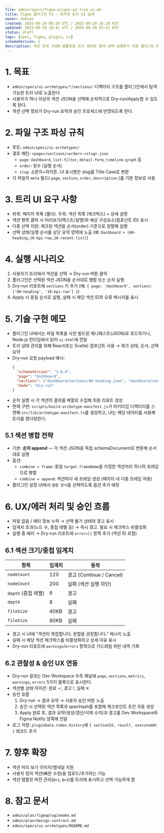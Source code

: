 ```yaml
---
file: admin/specs/figma-plugin-p2-tree-ui.md
title: Figma 플러그인 P2 — 프리셋 트리 UI 설계
owner: duksan
created: 2025-09-29 09:20 UTC / 2025-09-29 18:20 KST
updated: 2025-09-29 18:41 UTC / 2025-09-30 03:41 KST
status: draft
tags: [spec, figma, plugin, ui]
schemaVersion: 1
description: 섹션 단위 JSON 템플릿을 트리 형태로 탐색·선택·실행하기 위한 플러그인 P2 설계안
---
```


# 1. 목표

- `admin/specs/ui-archetypes/*/sections/` 디렉터리 구조를 플러그인에서 탐색 가능한 트리 UI로 노출한다.
- 사용자가 하나 이상의 섹션 JSON을 선택해 순차적으로 Dry-run/Apply할 수 있도록 한다.
- 섹션 선택 정보가 Dry-run 요약과 승인 프로세스에 반영되도록 한다.

# 2. 파일 구조 파싱 규칙

- 루트: `admin/specs/ui-archetypes/`
- 경로 패턴: `<page>/sections/<order>-<slug>.json`
  - `page`: `dashboard`, `list-filter`, `detail-form`, `timeline-graph` 등
  - `order`: 정수 (실행 순서)
  - `slug`: 소문자+하이픈. UI 표시명은 slug를 Title Case로 변환
- 각 파일의 `meta` 필드( `page`, `section`, `order`, `description` )를 기본 정보로 사용

# 3. 트리 UI 요구 사항

- 좌측: 페이지 목록 (폴더). 우측: 섹션 목록 (체크박스) + 상세 설명
- 섹션 항목 클릭 시 미리보기(텍스트/설명)와 예상 구성요소(컴포넌트 ID) 표시
- 다중 선택 지원: 체크된 섹션을 순서(order) 기준으로 정렬해 실행
- 선택 상태/실행 순서를 상단 요약 영역에 노출 (예: `Dashboard > [00-heading,10-kpi-row,20-recent-list]`)

# 4. 실행 시나리오

1. 사용자가 트리에서 섹션을 선택 → Dry-run 버튼 클릭
2. 플러그인은 선택된 섹션 JSON을 순서대로 병합 또는 순차 실행
3. Dry-run 리포트에 `sections` 키 추가 (예: `{ page: 'dashboard', sections: ['00-heading', '10-kpi-row'] }`)
4. Apply 시 동일 순서로 실행, 실패 시 해당 섹션 ID와 오류 메시지를 표시

# 5. 기술 구현 메모

- 플러그인 UI에서는 파일 목록을 사전 빌드된 매니페스트(JSON)로 로드하거나, Node.js 런타임에서 읽어 `ui.html`에 전달
- 트리 상태 관리를 위해 React(또는 Svelte) 컴포넌트 사용 → 체크 상태, 순서, 선택 요약
- Dry-run 요청 payload 예시:
  ```json
  {
    "schemaVersion": "1.0.0",
    "page": "dashboard",
    "sections": ["dashboard/sections/00-heading.json", "dashboard/sections/10-kpi-row.json"],
    "mode": "dry-run"
  }
  ```
- 순차 실행 시 각 섹션의 결과를 배열로 수집해 최종 리포트 생성
- 현재 구현: `scripts/build-archetype-manifest.js`가 아키타입 디렉터리를 스캔해 `src/lib/archetype-manifest.ts`를 생성하고, UI는 해당 데이터를 사용해 트리를 렌더링한다.

## 5.1 섹션 병합 전략

- 기본: **순차 append** — 각 섹션 JSON을 독립 schemaDocument로 변환해 순서대로 실행
- 옵션:
  - `combine = frame`: 동일 `target.frameName`을 지정한 섹션끼리 하나의 프레임으로 병합
  - `combine = append`: 섹션마다 새 프레임 생성 (페이지 내 다중 프레임 허용)
- 플러그인 설정 UI에서 `결합 방식`을 선택하도록 옵션 추가 예정

# 6. UX/에러 처리 및 승인 흐름

- 파일 없음 / 메타 정보 누락 → 선택 불가 상태와 경고 표시
- 임계치 초과(노드 수, 중첩 레벨 등) → 즉시 경고. 필요 시 체크박스 비활성화
- 실행 중 에러 → Dry-run 리포트에 `errors[]` 항목 추가 (섹션 ID 포함)

## 6.1 섹션 크기/중첩 임계치

| 항목                | 임계치 | 동작                     |
| ------------------- | ------ | ------------------------ |
| `nodeCount`         | 120    | 경고 (Continue / Cancel) |
| `nodeCount`         | 200    | 실패 (섹션 실행 차단)    |
| `depth` (중첩 레벨) | 6      | 경고                     |
| `depth`             | 8      | 실패                     |
| `fileSize`          | 40KB   | 경고                     |
| `fileSize`          | 80KB   | 실패                     |

- 경고 시 UI에 "섹션이 복잡합니다. 분할을 권장합니다." 메시지 노출
- 실패 시 해당 섹션 체크박스를 비활성화하고 상세 이유 표시
- Dry-run 리포트에 `warnings`/`errors` 항목으로 가드레일 위반 내역 기록

## 6.2 관찰성 & 승인 UX 연동

- Dry-run 결과는 Dev Workspace 우측 패널에 `page`, `sections`, `metrics`, `warnings`, `errors` 5가지 블록으로 표시한다.
- 섹션별 상태 아이콘: 완료 ✓, 경고 !, 실패 ✕
- 승인 흐름
  1. Dry-run → 결과 요약 → 사용자 승인 버튼 노출
  2. 승인 시 선택된 섹션 목록과 specHash를 포함해 체크포인트 초안 자동 생성
  3. Apply 완료 후, 결과 요약(생성/갱신/삭제 수치)과 경고를 Dev Workspace와 Figma Notify 양쪽에 전달
- 로그 저장: `pluginData.codex.history`에 `{ sectionId, result, executedAt }` 레코드 추가

# 7. 향후 확장

- 섹션 미리 보기 이미지/썸네일 지원
- 사용자 정의 섹션(빠른 수정)을 업로드/추가하는 기능
- 섹션 템플릿 버전 관리(`@v1`, `@v2`)를 트리에 표시하고 선택 가능하게 함

# 8. 참고 문서

- `admin/plan/figmapluginmake.md`
- `admin/plan/design-contract.md`
- `admin/specs/ui-archetypes/README.md`
